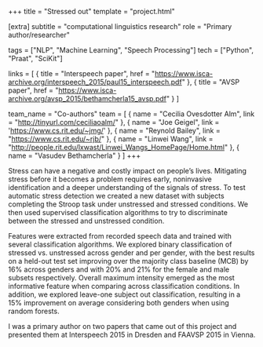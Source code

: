 +++
title = "Stressed out"
template = "project.html"

[extra]
subtitle = "computational linguistics research"
role = "Primary author/researcher"

tags = ["NLP", "Machine Learning", "Speech Processing"]
tech = ["Python", "Praat", "SciKit"]

links = [
    { title = "Interspeech paper", href = "https://www.isca-archive.org/interspeech_2015/paul15_interspeech.pdf" },
    { title = "AVSP paper", href = "https://www.isca-archive.org/avsp_2015/bethamcherla15_avsp.pdf" }
]

team_name = "Co-authors"
team = [
    { name = "Cecilia Ovesdotter Alm", link = "http://tinyurl.com/ceciliaoalm/" },
    { name = "Joe Geigel", link = 'https://www.cs.rit.edu/~jmg/' },
    { name = "Reynold Bailey", link = "https://www.cs.rit.edu/~rjb/" },
    { name = "Linwei Wang", link = "http://people.rit.edu/lxwast/Linwei_Wangs_HomePage/Home.html" },
    { name = "Vasudev Bethamcherla" }
]
+++

Stress can have a negative and costly impact on people’s lives. Mitigating stress before it becomes a problem requires early, noninvasive identification and a deeper understanding of the signals of stress. To test automatic stress detection we created a new dataset with subjects completing the Stroop task under unstressed and stressed conditions. We then used supervised classification algorithms to try to discriminate between the stressed and unstressed condition.

Features were extracted from recorded speech data and trained with several classification algorithms. We explored binary classification of stressed vs. unstressed across gender and per gender, with the best results on a held-out test set improving over the majority class baseline (MCB) by 16% across genders and with 20% and 21% for the female and male subsets respectively. Overall maximum intensity emerged as the most informative feature when comparing across classification conditions. In addition, we explored leave-one subject out classification, resulting in a 15% improvement on average considering both genders when using random forests.

I was a primary author on two papers that came out of this project and presented them at Interspeech 2015 in Dresden and FAAVSP 2015 in Vienna.

